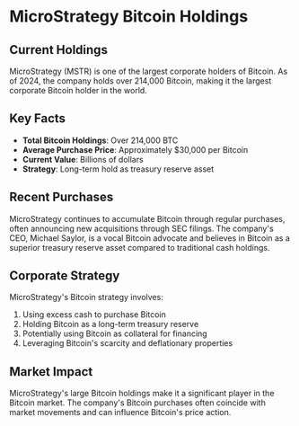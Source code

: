# MicroStrategy Bitcoin Holdings

## Current Holdings
MicroStrategy (MSTR) is one of the largest corporate holders of Bitcoin. As of 2024, the company holds over 214,000 Bitcoin, making it the largest corporate Bitcoin holder in the world.

## Key Facts
- **Total Bitcoin Holdings**: Over 214,000 BTC
- **Average Purchase Price**: Approximately $30,000 per Bitcoin
- **Current Value**: Billions of dollars
- **Strategy**: Long-term hold as treasury reserve asset

## Recent Purchases
MicroStrategy continues to accumulate Bitcoin through regular purchases, often announcing new acquisitions through SEC filings. The company's CEO, Michael Saylor, is a vocal Bitcoin advocate and believes in Bitcoin as a superior treasury reserve asset compared to traditional cash holdings.

## Corporate Strategy
MicroStrategy's Bitcoin strategy involves:
1. Using excess cash to purchase Bitcoin
2. Holding Bitcoin as a long-term treasury reserve
3. Potentially using Bitcoin as collateral for financing
4. Leveraging Bitcoin's scarcity and deflationary properties

## Market Impact
MicroStrategy's large Bitcoin holdings make it a significant player in the Bitcoin market. The company's Bitcoin purchases often coincide with market movements and can influence Bitcoin's price action. 